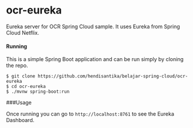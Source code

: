 # ocr-eureka

Eureka server for OCR Spring Cloud sample. It uses Eureka from Spring Cloud Netflix.
#### Running

This is a simple Spring Boot application and can be run simply by cloning the repo.
```$xslt
$ git clone https://github.com/hendisantika/belajar-spring-cloud/ocr-eureka
$ cd ocr-eureka
$ ./mvnw spring-boot:run
```

###Usage

Once running you can go to `http://localhost:8761` to see the Eureka Dashboard.